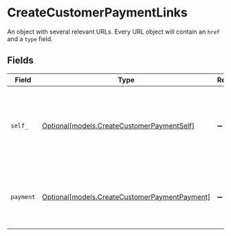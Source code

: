 # CreateCustomerPaymentLinks

An object with several relevant URLs. Every URL object will contain an `href` and a `type` field.


## Fields

| Field                                                                                      | Type                                                                                       | Required                                                                                   | Description                                                                                |
| ------------------------------------------------------------------------------------------ | ------------------------------------------------------------------------------------------ | ------------------------------------------------------------------------------------------ | ------------------------------------------------------------------------------------------ |
| `self_`                                                                                    | [Optional[models.CreateCustomerPaymentSelf]](../models/createcustomerpaymentself.md)       | :heavy_minus_sign:                                                                         | In v2 endpoints, URLs are commonly represented as objects with an `href` and `type` field. |
| `payment`                                                                                  | [Optional[models.CreateCustomerPaymentPayment]](../models/createcustomerpaymentpayment.md) | :heavy_minus_sign:                                                                         | The API resource URL of the [payment](get-payment) that belong to this route.              |
